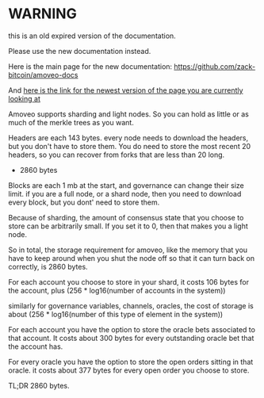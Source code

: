WARNING
========

this is an old expired version of the documentation.

Please use the new documentation instead. 

Here is the main page for the new documentation: https://github.com/zack-bitcoin/amoveo-docs 

And [here is the link for the newest version of the page you are currently looking at](https://github.com/zack-bitcoin/amoveo-docs/blob/master//design/hard_drive_consumption.md)

Amoveo supports sharding and light nodes. So you can hold as little or as much of the merkle trees as you want.

Headers are each 143 bytes. every node needs to download the headers, but you don't have to store them.
You do need to store the most recent 20 headers, so you can recover from forks that are less than 20 long.
* 2860 bytes

Blocks are each 1 mb at the start, and governance can change their size limit. if you are a full node, or a shard node, then you need to download every block, but you dont' need to store them.

Because of sharding, the amount of consensus state that you choose to store can be arbitrarily small. If you set it to 0, then that makes you a light node.

So in total, the storage requirement for amoveo, like the memory that you have to keep around when you shut the node off so that it can turn back on correctly, is 2860 bytes.

For each account you choose to store in your shard, it costs 106 bytes for the account, plus (256 * log16(number of accounts in the system))

similarly for governance variables, channels, oracles, the cost of storage is about (256 * log16(number of this type of element in the system))

For each account you have the option to store the oracle bets associated to that account. It costs about 300 bytes for every outstanding oracle bet that the account has.

For every oracle you have the option to store the open orders sitting in that oracle. it costs about 377 bytes for every open order you choose to store.


TL;DR 2860 bytes.
